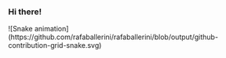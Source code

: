 ### Hi there!

<div>
  ![Snake animation](https://github.com/rafaballerini/rafaballerini/blob/output/github-contribution-grid-snake.svg)
 
  
 

 
</div>
